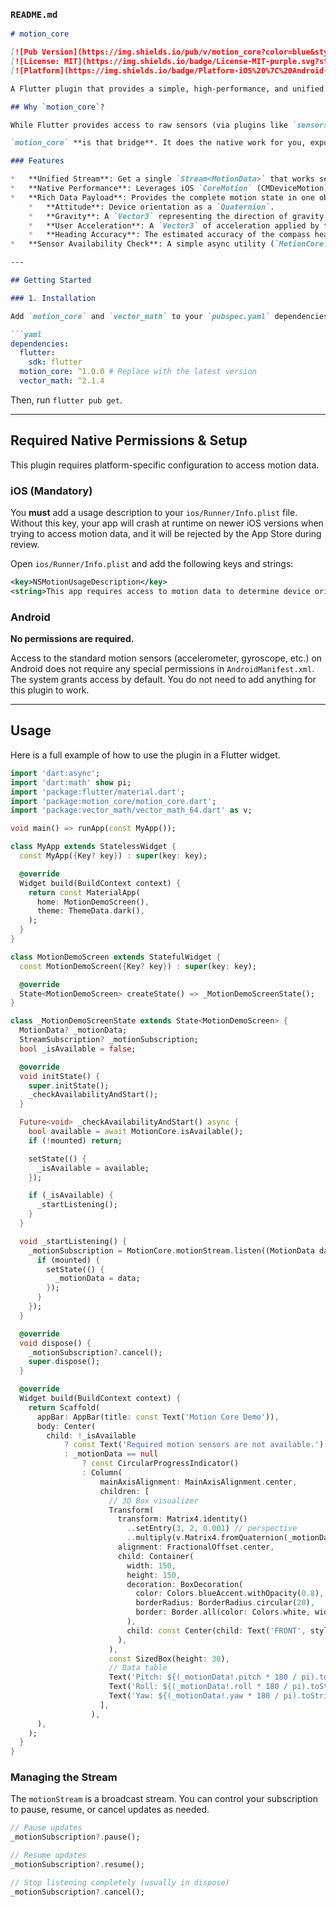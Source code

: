 ### `README.md`

```markdown
# motion_core

[![Pub Version](https://img.shields.io/pub/v/motion_core?color=blue&style=for-the-badge)](https://pub.dev/packages/motion_core)
[![License: MIT](https://img.shields.io/badge/License-MIT-purple.svg?style=for-the-badge)](https://opensource.org/licenses/MIT)
[![Platform](https://img.shields.io/badge/Platform-iOS%20%7C%20Android-green.svg?style=for-the-badge)](https://flutter.dev)

A Flutter plugin that provides a simple, high-performance, and unified stream of fused device motion data from native platform APIs.

## Why `motion_core`?

While Flutter provides access to raw sensors (via plugins like `sensors_plus`), there is no out-of-the-box equivalent to **iOS Core Motion** or **Android's Fused Sensor APIs**. To get a device's true orientation (attitude), you either need to implement complex sensor fusion algorithms (like Madgwick or Mahony filters) in Dart or build a native bridge.

`motion_core` **is that bridge**. It does the native work for you, exposing a single, clean stream of calibrated motion data by leveraging the best available technology on each platform.

### Features

*   **Unified Stream**: Get a single `Stream<MotionData>` that works seamlessly on both iOS and Android.
*   **Native Performance**: Leverages iOS `CoreMotion` (CMDeviceMotion) and Android's `TYPE_ROTATION_VECTOR`, `TYPE_GRAVITY`, and `TYPE_LINEAR_ACCELERATION` sensors for battery-efficient, low-latency, hardware-accelerated fusion.
*   **Rich Data Payload**: Provides the complete motion state in one object:
    *   **Attitude**: Device orientation as a `Quaternion`.
    *   **Gravity**: A `Vector3` representing the direction of gravity.
    *   **User Acceleration**: A `Vector3` of acceleration applied by the user, with gravity removed.
    *   **Heading Accuracy**: The estimated accuracy of the compass heading (in radians) on Android.
*   **Sensor Availability Check**: A simple async utility (`MotionCore.isAvailable()`) to check if the device has the necessary hardware.

---

## Getting Started

### 1. Installation

Add `motion_core` and `vector_math` to your `pubspec.yaml` dependencies.

```yaml
dependencies:
  flutter:
    sdk: flutter
  motion_core: ^1.0.0 # Replace with the latest version
  vector_math: ^2.1.4
```

Then, run `flutter pub get`.

---

## Required Native Permissions & Setup

This plugin requires platform-specific configuration to access motion data.

### iOS (Mandatory)

You **must** add a usage description to your `ios/Runner/Info.plist` file. Without this key, your app will crash at runtime on newer iOS versions when trying to access motion data, and it will be rejected by the App Store during review.

Open `ios/Runner/Info.plist` and add the following keys and strings:

```xml
<key>NSMotionUsageDescription</key>
<string>This app requires access to motion data to determine device orientation and movement.</string>
```



### Android

**No permissions are required.**

Access to the standard motion sensors (accelerometer, gyroscope, etc.) on Android does not require any special permissions in `AndroidManifest.xml`. The system grants access by default. You do not need to add anything for this plugin to work.

---

## Usage

Here is a full example of how to use the plugin in a Flutter widget.

```dart
import 'dart:async';
import 'dart:math' show pi;
import 'package:flutter/material.dart';
import 'package:motion_core/motion_core.dart';
import 'package:vector_math/vector_math_64.dart' as v;

void main() => runApp(const MyApp());

class MyApp extends StatelessWidget {
  const MyApp({Key? key}) : super(key: key);

  @override
  Widget build(BuildContext context) {
    return const MaterialApp(
      home: MotionDemoScreen(),
      theme: ThemeData.dark(),
    );
  }
}

class MotionDemoScreen extends StatefulWidget {
  const MotionDemoScreen({Key? key}) : super(key: key);

  @override
  State<MotionDemoScreen> createState() => _MotionDemoScreenState();
}

class _MotionDemoScreenState extends State<MotionDemoScreen> {
  MotionData? _motionData;
  StreamSubscription? _motionSubscription;
  bool _isAvailable = false;

  @override
  void initState() {
    super.initState();
    _checkAvailabilityAndStart();
  }

  Future<void> _checkAvailabilityAndStart() async {
    bool available = await MotionCore.isAvailable();
    if (!mounted) return;

    setState(() {
      _isAvailable = available;
    });

    if (_isAvailable) {
      _startListening();
    }
  }

  void _startListening() {
    _motionSubscription = MotionCore.motionStream.listen((MotionData data) {
      if (mounted) {
        setState(() {
          _motionData = data;
        });
      }
    });
  }

  @override
  void dispose() {
    _motionSubscription?.cancel();
    super.dispose();
  }

  @override
  Widget build(BuildContext context) {
    return Scaffold(
      appBar: AppBar(title: const Text('Motion Core Demo')),
      body: Center(
        child: !_isAvailable
            ? const Text('Required motion sensors are not available.')
            : _motionData == null
                ? const CircularProgressIndicator()
                : Column(
                    mainAxisAlignment: MainAxisAlignment.center,
                    children: [
                      // 3D Box visualizer
                      Transform(
                        transform: Matrix4.identity()
                          ..setEntry(3, 2, 0.001) // perspective
                          ..multiply(v.Matrix4.fromQuaternion(_motionData!.attitude)),
                        alignment: FractionalOffset.center,
                        child: Container(
                          width: 150,
                          height: 150,
                          decoration: BoxDecoration(
                            color: Colors.blueAccent.withOpacity(0.8),
                            borderRadius: BorderRadius.circular(20),
                            border: Border.all(color: Colors.white, width: 2),
                          ),
                          child: const Center(child: Text('FRONT', style: TextStyle(fontWeight: FontWeight.bold))),
                        ),
                      ),
                      const SizedBox(height: 30),
                      // Data table
                      Text('Pitch: ${(_motionData!.pitch * 180 / pi).toStringAsFixed(1)}°'),
                      Text('Roll: ${(_motionData!.roll * 180 / pi).toStringAsFixed(1)}°'),
                      Text('Yaw: ${(_motionData!.yaw * 180 / pi).toStringAsFixed(1)}°'),
                    ],
                  ),
      ),
    );
  }
}
```

### Managing the Stream

The `motionStream` is a broadcast stream. You can control your subscription to pause, resume, or cancel updates as needed.

```dart
// Pause updates
_motionSubscription?.pause();

// Resume updates
_motionSubscription?.resume();

// Stop listening completely (usually in dispose)
_motionSubscription?.cancel();
```